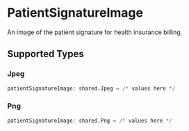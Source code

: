 # PatientSignatureImage

An image of the patient signature for health insurance billing.


## Supported Types

### Jpeg

```python
patientSignatureImage: shared.Jpeg = /* values here */
```

### Png

```python
patientSignatureImage: shared.Png = /* values here */
```

